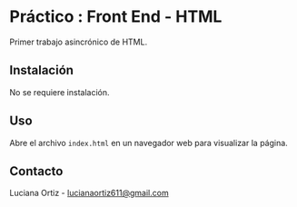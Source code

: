 # Práctico : Front End - HTML 
Primer trabajo asincrónico de HTML.

## Instalación

No se requiere instalación.

## Uso

Abre el archivo `index.html` en un navegador web para visualizar la página.

## Contacto

Luciana Ortiz - lucianaortiz611@gmail.com
